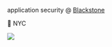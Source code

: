application security @ [Blackstone](https://www.blackstone.com/)

📍 NYC

![](https://media.giphy.com/media/12bVDtXPOzYwda/giphy.gif)
